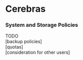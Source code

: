 Cerebras
========

### System and Storage Policies
TODO<br>
[backup policies]<br>
[quotas]<br>
[consideration for other users]<br>



